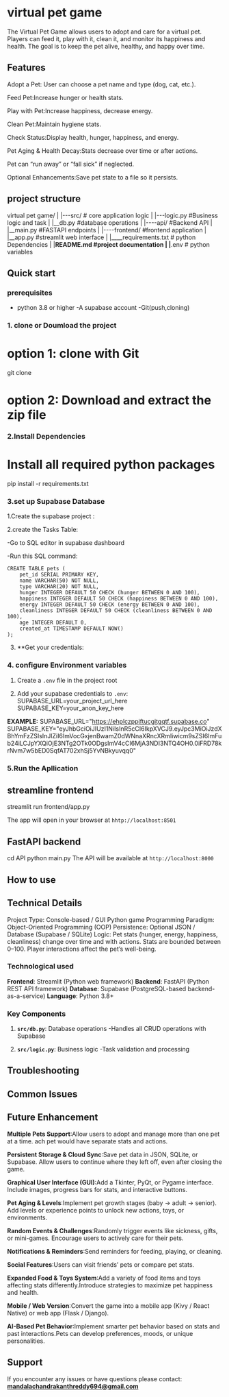 # virtual pet game

The Virtual Pet Game allows users to adopt and care for a virtual pet. Players can feed it, play with it, clean it, and monitor its happiness and health. The goal is to keep the pet alive, healthy, and happy over time.

## Features
Adopt a Pet: User can choose a pet name and type (dog, cat, etc.).

Feed Pet:Increase hunger or health stats.

Play with Pet:Increase happiness, decrease energy.

Clean Pet:Maintain hygiene stats.

Check Status:Display health, hunger, happiness, and energy.

Pet Aging & Health Decay:Stats decrease over time or after actions.

Pet can “run away” or “fall sick” if neglected.

Optional Enhancements:Save pet state to a file so it persists.

## project structure

virtual pet game/
|
|---src/            # core application logic
|    |---logic.py   #Business logic and task
|    |__db.py       #database operations
|
|----api/           #Backend API
|    |__main.py     #FASTAPI endpoints
|
|----frontend/      #frontend application
|     |__app.py     #streamlit web interface
|
|____requirements.txt # python Dependencies
|
|____README.md        #project documentation
|
|____.env       # python variables

## Quick start

### prerequisites

- python 3.8 or higher
-A supabase account
-Git(push,cloning)

### 1. clone or Doumload the project 
# option 1: clone with Git
git clone<repository-url>

# option 2: Download and extract the zip file

### 2.Install Dependencies 

# Install all required python packages  
pip install -r requirements.txt

### 3.set up Supabase Database

1.Create the supabase project :

2.create the Tasks Table:

-Go to SQL editor in supabase dashboard

-Run this SQL command:

```
CREATE TABLE pets (
    pet_id SERIAL PRIMARY KEY,
    name VARCHAR(50) NOT NULL,
    type VARCHAR(20) NOT NULL,
    hunger INTEGER DEFAULT 50 CHECK (hunger BETWEEN 0 AND 100),
    happiness INTEGER DEFAULT 50 CHECK (happiness BETWEEN 0 AND 100),
    energy INTEGER DEFAULT 50 CHECK (energy BETWEEN 0 AND 100),
    cleanliness INTEGER DEFAULT 50 CHECK (cleanliness BETWEEN 0 AND 100),
    age INTEGER DEFAULT 0,
    created_at TIMESTAMP DEFAULT NOW()
);
```
3. **Get your credentials:

### 4. configure Environment variables 

1. Create a `.env` file in the project root

2. Add your supabase credentials to `.env`:
SUPABASE_URL=your_project_url_here
SUPABASE_KEY=your_anon_key_here

**EXAMPLE:**
SUPABASE_URL="https://ehplczppjftucgitgqtf.supabase.co"
SUPABASE_KEY="eyJhbGciOiJIUzI1NiIsInR5cCI6IkpXVCJ9.eyJpc3MiOiJzdXBhYmFzZSIsInJlZiI6ImVocGxjenBwamZ0dWNnaXRncXRmIiwicm9sZSI6ImFub24iLCJpYXQiOjE3NTg2OTk0ODgsImV4cCI6MjA3NDI3NTQ4OH0.0iFRD78krNvm7w5bED0SqfAT702xhSj5YvNBkyuvqq0"

### 5.Run the Apllication

## streamline frontend
streamlit run frontend/app.py

The app will open in your browser at `hhtp://localhost:8501`

## FastAPI backend

cd API
python main.py
The API will be available at `http://localhost:8000`

## How to use 

## Technical Details

Project Type: Console-based / GUI Python game
Programming Paradigm: Object-Oriented Programming (OOP)
Persistence: Optional JSON / Database (Supabase / SQLite)
Logic:
Pet stats (hunger, energy, happiness, cleanliness) change over time and with actions.
Stats are bounded between 0–100.
Player interactions affect the pet’s well-being.

### Technological used

**Frontend**: Streamlit (Python web framework)
**Backend**: FastAPI (Python REST API framework)
**Database**: Supabase (PostgreSQL-based backend-as-a-service)
**Language**: Python 3.8+

### Key Components

1. **`src/db.py`**: Database operations
    -Handles all CRUD operations with Supabase

2. **`src/logic.py`**: Business logic
    -Task validation and processing

## Troubleshooting

## Common Issues

## Future Enhancement

**Multiple Pets Support**:Allow users to adopt and manage more than one pet at a time.
ach pet would have separate stats and actions.

**Persistent Storage & Cloud Sync**:Save pet data in JSON, SQLite, or Supabase.
Allow users to continue where they left off, even after closing the game.

**Graphical User Interface (GUI)**:Add a Tkinter, PyQt, or Pygame interface.
Include images, progress bars for stats, and interactive buttons.

**Pet Aging & Levels**:Implement pet growth stages (baby → adult → senior).
Add levels or experience points to unlock new actions, toys, or environments.

**Random Events & Challenges**:Randomly trigger events like sickness, gifts, or mini-games.
Encourage users to actively care for their pets.

**Notifications & Reminders**:Send reminders for feeding, playing, or cleaning.

**Social Features**:Users can visit friends’ pets or compare pet stats.

**Expanded Food & Toys System**:Add a variety of food items and toys affecting stats differently.Introduce strategies to maximize pet happiness and health.

**Mobile / Web Version**:Convert the game into a mobile app (Kivy / React Native) or web app (Flask / Django).

**AI-Based Pet Behavior**:Implement smarter pet behavior based on stats and past interactions.Pets can develop preferences, moods, or unique personalities.

## Support

If you encounter any issues or have questions please contact:
**mandalachandrakanthreddy694@gmail.com**